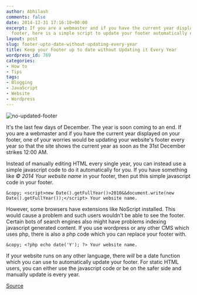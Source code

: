 ```yaml
---
author: Abhilash
comments: false
date: 2014-12-31 17:16:18+00:00
excerpt: If you are a webmaster and if you have the current year displayed on your
  footer, here is a simple script to update your footer automatically every year
layout: post
slug: footer-upto-date-without-updating-every-year
title: Keep your Footer up to date without Updating it Every Year
wordpress_id: 769
categories:
- How to
- Tips
tags:
- Blogging
- JavaScript
- Website
- Wordpress
---
```


![no-updated-footer](http://img.techcovered.org/tc/no-updated-footer.png)

It's the last few days of December. The year is soon coming to an end. If you are a webmaster and if you have the current year displayed on your footer, one of your worries would be updating your website's footer every year so that the site shows the current year as soon as the 31st December strikes 12:00 AM.

Instead of manually editing HTML every single year, you can instead use a simple javascript code to do it automatically for you. If you have something like _© 2014 Your website name_ in your footer, then put this simple javascript code in your footer.

    
    &copy; <script>new Date().getFullYear()>2010&&document.write(new Date().getFullYear());</script> Your website name.


However, some browsers have extensions like NoScript installed. This would cause a problem and such users wouldn't be able to see the footer. Certain bots of search engines also might have problems indexing javascript generated content. If you use wordpress or any other CMS which uses php, there is also a php code which you can replace your footer with.

    
    &copy; <?php echo date('Y'); ?> Your website name.


If your website runs on any other language, there _will_ be a date function which you can use to automatically update your footer. For static HTML users, you can either use the javascript code or be on the safer side and manually update is every year.

[Source](http://updateyourfooter.com/)
